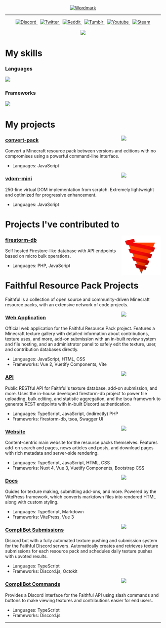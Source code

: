 <div align="center">
  <a href="https://3vorp.github.io">
    <img width="800" alt="Wordmark" src="https://github.com/user-attachments/assets/255dba79-5827-42e7-9572-656b3a36a20c" />
  </a>
  <hr />
  <a href="https://discord.com/users/360249987927638016">
    <img alt="Discord" src="https://img.shields.io/badge/Discord-5865F2?style=for-the-badge&logo=discord&logoColor=white">
  </a>
  &nbsp;
  <a href="https://twitter.com/3vorp">
    <img alt="Twitter" src="https://img.shields.io/badge/Twitter-1DA1F2?style=for-the-badge&logo=x&logoColor=white">
  </a>
  &nbsp;
  <a href="https://reddit.com/u/3vorp">
    <img alt="Reddit" src="https://img.shields.io/badge/Reddit-FF5700?style=for-the-badge&logo=reddit&logoColor=white">
  </a>
  &nbsp;
  <a href="https://tumblr.com/evorp">
    <img alt="Tumblr" src="https://img.shields.io/badge/Tumblr-34526f?style=for-the-badge&logo=tumblr&logoColor=white">
  </a>
  &nbsp;
  <a href="https://www.youtube.com/@evorp">
    <img alt="Youtube" src="https://img.shields.io/badge/YouTube-FF0000?style=for-the-badge&logo=youtube&logoColor=white">
  </a>
  &nbsp;
  <a href="https://steamcommunity.com/id/3vorp/">
    <img alt="Steam" src="https://img.shields.io/badge/Steam-2A475E?style=for-the-badge&logo=steam&logoColor=white">
  </a>
  <br><br>
  <a href="https://wakatime.com/@Evorp">
    <img src="https://wakatime.com/badge/user/a6180042-a9f4-4c2b-9f41-3a02f3d617a3.svg?style=for-the-badge" />
  </a>
</div>

# My skills

### Languages

<img src="https://skillicons.dev/icons?i=js,ts,nodejs,py,php,md,html,css,ocaml,java,c,cpp">

### Frameworks

<img src="https://skillicons.dev/icons?i=vue,vuetify,pinia,nuxtjs,vite,svelte,bootstrap,express,fastapi,discordjs,npm,pnpm">

# My projects

<img width="128" align="right" src="https://github.com/user-attachments/assets/fb7511ed-8824-42cb-9166-9c17a5e08b49" />

<h3><a href="https://npmjs.com/package/convert-pack">convert-pack</a></h3>

Convert a Minecraft resource pack between versions and editions with no compromises using a powerful command-line interface.

- Languages: JavaScript

<img width="128" align="right" src="https://github.com/user-attachments/assets/996af12d-bbc6-44dc-a108-2712e4b38714" />

<h3><a href="https://npmjs.com/package/vdom-mini">vdom-mini</a></h3>

250-line virtual DOM implementation from scratch. Extremely lightweight and optimized for progressive enhancement.

- Languages: JavaScript

# Projects I've contributed to

<img width="128" align="right" src="https://raw.githubusercontent.com/TheRolfFR/firestorm-db/refs/heads/main/img/firestorm-128.png" />

<h3><a href="https://npmjs.com/package/firestorm-db">firestorm-db</a></h3>

Self hosted Firestore-like database with API endpoints based on micro bulk operations. 

- Languages: PHP, JavaScript

# Faithful Resource Pack Projects

Faithful is a collection of open source and community-driven Minecraft resource packs, with an extensive network of code projects.

<img width="128" align="right" src="https://database.faithfulpack.net/images/branding/logos/transparent/hd/dev_logo.png?w=128" />

<h3><a href="https://webapp.faithfulpack.net">Web Application</a></h3>

Official web application for the Faithful Resource Pack project. Features a Minecraft texture gallery with detailed information about contributions, texture uses, and more, add-on submission with an in-built review system and file hosting, and an administrator panel to safely edit the texture, user, and contribution databases directly.

- Languages: JavaScript, HTML, CSS
- Frameworks: Vue 2, Vuetify Components, Vite

<img width="128" align="right" src="https://database.faithfulpack.net/images/branding/logos/transparent/hd/mods_logo.png?w=128" />

<h3><a href="https://api.faithfulpack.net/docs">API</a></h3>

Public RESTful API for Faithful's texture database, add-on submission, and more. Uses the in-house developed firestorm-db project to power file uploading, bulk editing, and statistic aggregation, and the tsoa framework to generate REST endpoints with in-built Discord authentication.

- Languages: TypeScript, JavaScript, (indirectly) PHP
- Frameworks: firestorm-db, tsoa, Swagger UI

<img width="128" align="right" src="https://database.faithfulpack.net/images/branding/logos/transparent/hd/main_logo.png?w=128" />

<h3><a href="https://faithfulpack.net">Website</a></h3>

Content-centric main website for the resource packs themselves. Features add-on search and pages, news articles and posts, and download pages with rich metadata and server-side rendering.

- Languages: TypeScript, JavaScript, HTML, CSS
- Frameworks: Nuxt 4, Vue 3, Vuetify Components, Bootstrap CSS

<img width="128" align="right" src="https://github.com/user-attachments/assets/71700b2f-62ec-4e33-83cb-89bf44f8ea22" />

<h3><a href="https://docs.faithfulpack.net">Docs</a></h3>

Guides for texture making, submitting add-ons, and more. Powered by the VitePress framework, which converts markdown files into rendered HTML along with custom styling.

- Languages: TypeScript, Markdown
- Frameworks: VitePress, Vue 3

<img width="128" align="right" src="https://database.faithfulpack.net/images/branding/logos/transparent/hd/complibot_submissions_logo.png?w=128" />

<h3><a href="https://github.com/faithful-resource-pack/complibot-submissions">CompliBot Submissions</a></h3>

Discord bot with a fully automated texture pushing and submission system for the Faithful Discord servers. Automatically creates and retrieves texture submissions for each resource pack and schedules daily texture pushes with upvoted results.

- Languages: TypeScript
- Frameworks: Discord.js, Octokit

<img width="128" align="right" src="https://database.faithfulpack.net/images/branding/logos/transparent/hd/complibot_logo.png?w=128" />

<h3><a href="https://github.com/faithful-resource-pack/complibot">CompliBot Commands</a></h3>

Provides a Discord interface for the Faithful API using slash commands and buttons to make viewing textures and contributions easier for end users. 

- Languages: TypeScript
- Frameworks: Discord.js

---
